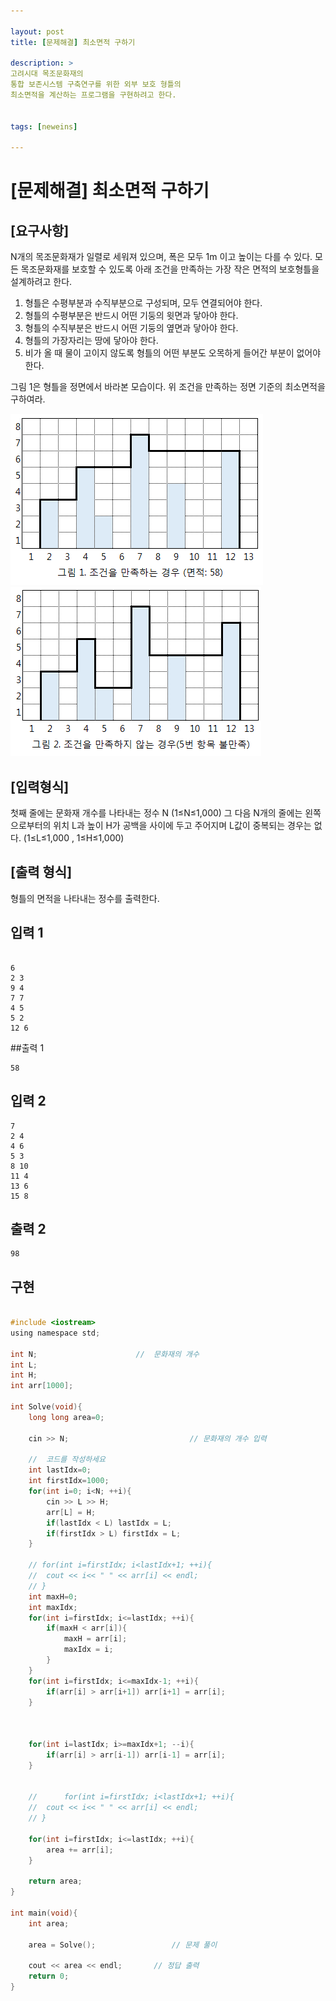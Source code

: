 ```yaml
---

layout: post
title: [문제해결] 최소면적 구하기

description: >
고려시대 목조문화재의
통합 보존시스템 구축연구를 위한 외부 보호 형틀의
최소면적을 계산하는 프로그램을 구현하려고 한다.


tags: [neweins]

---
```


# [문제해결] 최소면적 구하기

## [요구사항]

N개의 목조문화재가 일렬로 세워져 있으며,
폭은 모두 1m 이고 높이는 다를 수 있다.
모든 목조문화재를 보호할 수 있도록 아래 조건을 만족하는
가장 작은 면적의 보호형틀을 설계하려고 한다.

1) 형틀은 수평부분과 수직부분으로 구성되며, 모두 연결되어야 한다.
2) 형틀의 수평부분은 반드시 어떤 기둥의 윗면과 닿아야 한다.
3) 형틀의 수직부분은 반드시 어떤 기둥의 옆면과 닿아야 한다.
4) 형틀의 가장자리는 땅에 닿아야 한다.
5) 비가 올 때 물이 고이지 않도록 형틀의 어떤 부분도
    오목하게 들어간 부분이 없어야 한다.

그림 1은 형틀을 정면에서 바라본 모습이다.
위 조건을 만족하는 정면 기준의 최소면적을 구하여라.

![](/assets/img/minarea_1.png) 
![](/assets/img/minarea_2.png) 



## [입력형식]

첫째 줄에는 문화재 개수를 나타내는 정수 N (1≤N≤1,000)
그 다음 N개의 줄에는 왼쪽으로부터의 위치 L과 높이 H가
공백을 사이에 두고 주어지며 L값이 중복되는 경우는 없다.
(1≤L≤1,000 , 1≤H≤1,000)


## [출력 형식]

형틀의 면적을 나타내는 정수를 출력한다.

## 입력 1
~~~

6
2 3
9 4
7 7
4 5
5 2
12 6

~~~

##출력 1

~~~
58
~~~

## 입력 2

~~~
7
2 4
4 6
5 3
8 10
11 4
13 6
15 8
~~~

## 출력 2

~~~
98
~~~


## 구현

~~~c

#include <iostream>
using namespace std;

int N;						//	문화재의 개수
int L;
int H;
int arr[1000];

int Solve(void){
	long long area=0;

	cin >> N;							// 문화재의 개수 입력

	//	코드를 작성하세요
	int lastIdx=0;
	int firstIdx=1000;
	for(int i=0; i<N; ++i){
		cin >> L >> H;		
		arr[L] = H;
		if(lastIdx < L) lastIdx = L;
		if(firstIdx > L) firstIdx = L;
	}

	// for(int i=firstIdx; i<lastIdx+1; ++i){
	// 	cout << i<< " " << arr[i] << endl;
	// }
	int maxH=0;
	int maxIdx;
	for(int i=firstIdx; i<=lastIdx; ++i){
		if(maxH < arr[i]){
			maxH = arr[i];
			maxIdx = i;
		}
	}
	for(int i=firstIdx; i<=maxIdx-1; ++i){
		if(arr[i] > arr[i+1]) arr[i+1] = arr[i];
	}
	

	
	for(int i=lastIdx; i>=maxIdx+1; --i){
		if(arr[i] > arr[i-1]) arr[i-1] = arr[i];
	}
	
	
	// 		for(int i=firstIdx; i<lastIdx+1; ++i){
	// 	cout << i<< " " << arr[i] << endl;
	// }
	
	for(int i=firstIdx; i<=lastIdx; ++i){
		area += arr[i];
	}
	
	return area;
}

int main(void){
	int area;

	area = Solve(); 				// 문제 풀이

	cout << area << endl;		// 정답 출력
	return 0;
}

~~~